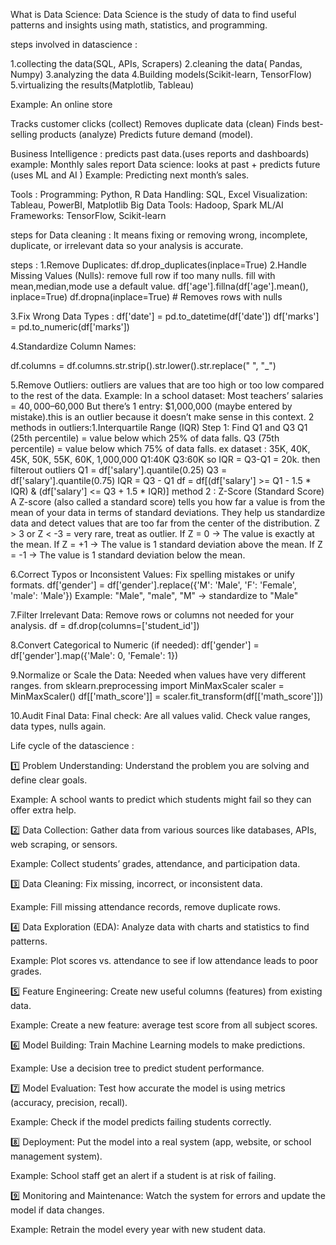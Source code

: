 What is Data Science: Data Science is the study of data to find useful patterns and insights using math, statistics, and programming.

steps involved in datascience : 

1.collecting the data(SQL, APIs, Scrapers)
2.cleaning the data( Pandas, Numpy)
3.analyzing the data
4.Building models(Scikit-learn, TensorFlow)
5.virtualizing the results(Matplotlib, Tableau)

Example: An online store

Tracks customer clicks (collect)
Removes duplicate data (clean)
Finds best-selling products (analyze)
Predicts future demand (model).

Business Intelligence : predicts past data.(uses reports and dashboards)
example: Monthly sales report
Data science: looks at past + predicts future (uses ML and AI )
Example: Predicting next month’s sales.

Tools :
Programming: Python, R
Data Handling: SQL, Excel
Visualization: Tableau, PowerBI, Matplotlib
Big Data Tools: Hadoop, Spark
ML/AI Frameworks: TensorFlow, Scikit-learn

steps for Data cleaning : It means fixing or removing wrong, incomplete, duplicate, or irrelevant data so your analysis is accurate.

steps : 
1.Remove Duplicates: df.drop_duplicates(inplace=True)
2.Handle Missing Values (Nulls): remove full row if too many nulls.
                                 fill with mean,median,mode
                                 use a default value.
df['age'].fillna(df['age'].mean(), inplace=True)
df.dropna(inplace=True)  # Removes rows with nulls

3.Fix Wrong Data Types : df['date'] = pd.to_datetime(df['date'])
                         df['marks'] = pd.to_numeric(df['marks'])

4.Standardize Column Names: 

df.columns = df.columns.str.strip().str.lower().str.replace(" ", "_")

5.Remove Outliers: outliers are values that are too high or too low compared to the rest of the data.
Example: In a school dataset:
Most teachers’ salaries = $40,000–$60,000
But there’s 1 entry: $1,000,000 (maybe entered by mistake).this is an outlier because it doesn’t make sense in this context.
2 methods in outliers:1.Interquartile Range (IQR)
Step 1: Find Q1 and Q3
Q1 (25th percentile) = value below which 25% of data falls.
Q3 (75th percentile) = value below which 75% of data falls.
ex dataset : 35K, 40K, 45K, 50K, 55K, 60K, 1,000,000
Q1:40K Q3:60K  so IQR = Q3-Q1 = 20k. 
then filterout outliers
                   Q1 = df['salary'].quantile(0.25)
                   Q3 = df['salary'].quantile(0.75)
                   IQR = Q3 - Q1
                   df = df[(df['salary'] >= Q1 - 1.5 * IQR) & (df['salary'] <= Q3 + 1.5 * IQR)]
method 2 : Z-Score (Standard Score)
A Z-score (also called a standard score) tells you how far a value is from the mean of your data in terms of standard deviations.
They help us standardize data and detect values that are too far from the center of the distribution.
Z > 3 or Z < -3 = very rare, treat as outlier.
If Z = 0 → The value is exactly at the mean.
If Z = +1 → The value is 1 standard deviation above the mean.
If Z = -1 → The value is 1 standard deviation below the mean.



6.Correct Typos or Inconsistent Values:  Fix spelling mistakes or unify formats.
df['gender'] = df['gender'].replace({'M': 'Male', 'F': 'Female', 'male': 'Male'})
Example: "Male", "male", "M" → standardize to "Male"

7.Filter Irrelevant Data: Remove rows or columns not needed for your analysis.
                          df = df.drop(columns=['student_id'])


8.Convert Categorical to Numeric (if needed): df['gender'] = df['gender'].map({'Male': 0, 'Female': 1})

9.Normalize or Scale the Data: Needed when values have very different ranges.
from sklearn.preprocessing import MinMaxScaler
scaler = MinMaxScaler()
df[['math_score']] = scaler.fit_transform(df[['math_score']])

10.Audit Final Data: Final check: Are all values valid. Check value ranges, data types, nulls again.


Life cycle of the datascience :

1️⃣ Problem Understanding: Understand the problem you are solving and define clear goals.

Example: A school wants to predict which students might fail so they can offer extra help.

2️⃣ Data Collection: Gather data from various sources like databases, APIs, web scraping, or sensors.

Example: Collect students’ grades, attendance, and participation data.

3️⃣ Data Cleaning: Fix missing, incorrect, or inconsistent data.

Example: Fill missing attendance records, remove duplicate rows.

4️⃣ Data Exploration (EDA): Analyze data with charts and statistics to find patterns.

Example: Plot scores vs. attendance to see if low attendance leads to poor grades.

5️⃣ Feature Engineering: Create new useful columns (features) from existing data.

Example: Create a new feature: average test score from all subject scores.

6️⃣ Model Building: Train Machine Learning models to make predictions.

Example: Use a decision tree to predict student performance.

7️⃣ Model Evaluation: Test how accurate the model is using metrics (accuracy, precision, recall).

Example: Check if the model predicts failing students correctly.

8️⃣ Deployment: Put the model into a real system (app, website, or school management system).

Example: School staff get an alert if a student is at risk of failing.

9️⃣ Monitoring and Maintenance: Watch the system for errors and update the model if data changes.

Example: Retrain the model every year with new student data.



